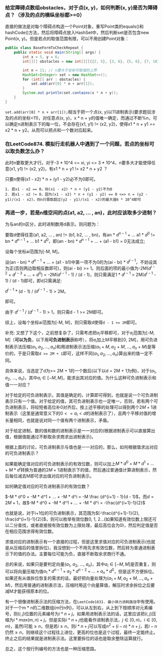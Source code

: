 ### 给定障碍点数组obstacles，对于点(x, y)，如何判断(x, y)是否为障碍点？（涉及的点的横纵坐标都>=0）
直接的做法是对每个障碍点构造一个Point对象，重写Point类的equals()和hashCode()方法，然后将障碍点放入HashSet中，然后判断set是否包含new Point(x, y)。但是若点的取值范围有限，可以不用创建Point对象：
```Java
public class BaseFormToCheckRepeat {
    public static void main(String[] args) {
        int x = 5, y = 6;
        int[][] obstacles = new int[][]{{2, 5}, {3, 6}, {5, 6}, {7, 10}, {6, 2}};

        int n = 11; // n要大于坐标可取值的上界
        HashSet<Integer> set = new HashSet<>();
        for (int[] arr : obstacles) {
            set.add(arr[0] * n + arr[1]);
        }
        System.out.println(set.contains(x * n + y));
    }
}
```
`set.add(arr[0] * n + arr[1]);`相当于把一个点(x, y)以11进制表示(要求题目涉及的点的坐标<11)，对任意点(x, y)，x * n + y的值唯一确定，而通过不断%n，可以确定n进制表示下的每一位，不会存在(x1, y1) != (x2, y2)，使得x1 * n + y1 == x2 * n + y2。从而可以把点和一个数对应起来。


### 在LeetCode874. 模拟行走机器人中遇到了一个问题，若点的坐标可以取负数怎么办？
此时n要取更大才行。对于-3 * 10^4 <= xi, yi <= 3 * 10^4，n要多大才能使得任意(x1, y1) != (x2, y2)，有x1 * n + y1 != x2 * n + y2 ？

只要n使得(x1 - x2) * n + (y1 - y2)必不为0即可。

    1. 若x1 - x2 == 0，则(x1 - x2) * n + (y1 - y2)不为0
    2. 若x1 - x2 != 0，因为(x1 - x2) * n + (y1 - y2) == 0 <=> n = (y2 - y1)/(x1 - x2)，则n只需取超过(y2 - y1)/(x1 - x2)的最大值6 * 10^4即可
        

### 再进一步，若是n维空间的点(a1, a2, ... , an)，此时应该取多少进制？
为与an的n区分，此时进制数用d表示。则问题为：

要取d使得任意(a1, a2, ... , an) != (b1, b2, ... , bn)，有an * $d^{n - 1}$ + ... a1 * $d^0$ != bn * $d^{n - 1}$ + ... b1 * $d^0$，即(an - bn) * $d^{n - 1}$ + ... + (a1 - b1) = 0无法成立;

设每个坐标ai范围为[-M, M]。

设(an - bn) * $d^{n - 1}$ + ... + (a1 - b1)中第一项不为0的为(ai - bi) * $d^{i - 1}$，不妨设其为正(否则两边取相反数即可)，则(ai - bi) >= 1。则后面的项的最小值为-2M($d^{i - 2}$ + $d^{i - 3}$ + ... + $d^0$) = -2M($d^{i - 1}$ - 1) / (d - 1)，则只需满足1 * $d^{i - 1}$ > 2M($d^{i - 1}$ - 1) / (d - 1)即可，即d只需满足:

$d^{i - 1}$ * (d - 1) / ($d^{i - 1}$ - 1) > 2M。

即可。

由于 $d^{i - 1}$ / ($d^{i - 1}$ - 1) > 1，则只需d - 1 >= 2M即可。

综上，设每个坐标ai范围为[-M, M]，则只需取d使得`d - 1 >= 2M`即可。

补充: 又想了下这个，之前想复杂了，只需考虑把$a_i$平移即可，对于$a_i$范围为[-M, M]（**可以为负**，以下用**可负进制表示**称呼），将$a_i$加上M平移到[0, 2M]，用可负进制表示法压缩$(a_1, a_2, ..., a_n)$和用进制表示法压缩$(a_1 + M, a_2 + M, ..., a_n + M)$是等价的，于是只需取`d >= 2M + 1`即可，这样不同$(a_1, a_2, ..., a_n)$算出来的值一定不同。

具体来说，当选定了d为>= 2M + 1的一个数后(以下以d = 2M + 1为例)，对于($a_1$, $a_2$, ..., $a_n$)，其中$a_i \in [-M, M]$，能求出其对应的值。为什么这种可负进制表示和值一一对应？

对于给定的可负进制表示，其值是确定的，计算即可得到，也就是说一个可负进制表示只有一个值。对于给定的值，其可负进制表示也一定唯一，否则，若有两个可负进制表示，将较短者高位补0对齐后，按上述平移的处理可以得到两个$2M+1$进制表示（这里是通常意义下的$0<= a_i < d$的进制表示了），且两个平移对值的增长量相同，也就是说对同一个值有两个进制表示，矛盾。

对于给定进制，数的值和数的进制表示是一一对应的(根据进制表示可以直接算出值，根据值能通过不断取余求商求出进制表示)。

根据上面的讨论，可负进制表示与值也是一一对应的，那么，如何根据值求出对应的可负进制表示？

如果能确定值对应的可负进制表示的有效位数，则可以加上$M * d^0 + M * d^1 + ... + M * d^i$转换为普通的$2M+1$进制表示下的值，然后通过普通值计算进制表示，然后每位减去M即可求出值对应的可负进制表示。

如何确定值对应的可负进制表示的有效位数？

$-M * d^0 + -M * d^1 + ... + -M * d^i = -M \frac {d^{i+1} - 1}{d - 1}$，而$d = 2M + 1$，故$-M * d^0 + -M * d^1 + ... + -M * d^i = -\frac{d^{i+1}-1}{2}$

也就是说，对于i+1位的可负进制表示，其范围为$[-\frac{d^{i+1}-1}{2}, \frac{d^{i+1}-1}{2}]$，则可以枚举有效位数0, 1, 2...(如果知道有效位数上限还可以二分查找，或者直接按有效位数为上限处理，最后高位会为0)，然后判定值是否在相应范围求得有效位数。

求值对应的进制表示有一个直接的过程，但是这里求值对应的可负进制表示(也就是从压缩后的值里拆位)，我没想到一个不用先求有效位数，然后转为普通进制表示下的值的办法。主要每位可能为负，直接不断取余求商行不通。

总的来说，如果只是要判定向量($a_1$, $a_2$, ..., $a_n$)，其中$a_i \in [-M, M]$是否重复，则可以将向量压缩为值$a_1 * d^{n-1} + a_2 * d^{n-2} + ... + a_n *d^0$，但是这不方便拆位。如果还有从值拆位恢复的需求的话，最好把向量处理为$(a_1 + M, a_2 + M, ..., a_n + M)$，然后用普通的进制表示法，压缩时用这个向量算值，解压时求余拆位之后要减M才能获得原本的位。

有一个很像进制表示法的压缩方法，在`LeetCode1631. 最小体力消耗路径`中有使用。对于一个m * n的二维数组(m行n列)，可以从左到右，从上到下按顺序对元素编号，则$(i, j)$位置的元素编号为$i * n + j$。如果用进制表示法的话，这里应该把$(i, j)$压缩为$i * max(m, n) + j$。但是实际$i * n + j$也能看作进制表示法，$j \in [0, n)$，$i \in [0, m)$，虽然$i$可能$\geq n$，但是若$i \geq n$，则$i * n + j$可以写成$n^2+ (i - n) * n + j$，若$i - n$仍然$\geq n$，则继续这个过程往上进位，更高的位也是这个过程，最终一定能终止。终止之后的结果就是进制表示法。这里要拆位的话也是取余整除运算就行。

总之，这个按行列编号的方法也是一种压缩思路。